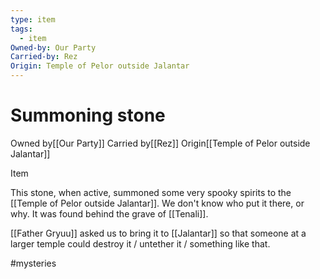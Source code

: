 ```yaml
---
type: item
tags:
  - item
Owned-by: Our Party
Carried-by: Rez
Origin: Temple of Pelor outside Jalantar
---
```


# Summoning stone
<span class="dataview inline-field"><span class="inline-field-key">Owned by</span><span class="inline-field-value">[[Our Party]]</span></span>
<span class="dataview inline-field"><span class="inline-field-key">Carried by</span><span class="inline-field-value">[[Rez]]</span></span>
<span class="dataview inline-field"><span class="inline-field-key">Origin</span><span class="inline-field-value">[[Temple of Pelor outside Jalantar]]</span></span>

Item

This stone, when active, summoned some very spooky spirits to the [[Temple of Pelor outside Jalantar]]. We don't know who put it there, or why. It was found behind the grave of [[Tenali]]. 

[[Father Gryuu]] asked us to bring it to [[Jalantar]] so that someone at a larger temple could destroy it / untether it / something like that.

#mysteries 